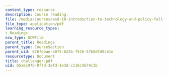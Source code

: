 ```yaml
---
content_type: resource
description: Course reading.
file: /media/courses/esd-10-introduction-to-technology-and-policy-fall-2006/b5a6c97b0f7d3efd1e3dc116c5674c3b_challenger.pdf
file_type: application/pdf
learning_resource_types:
- Readings
ocw_type: OCWFile
parent_title: Readings
parent_type: CourseSection
parent_uid: 876febae-b0f5-622b-f526-57b8dfd9c41e
resourcetype: Document
title: challenger.pdf
uid: b5a6c97b-0f7d-3efd-1e3d-c116c5674c3b
---
```

